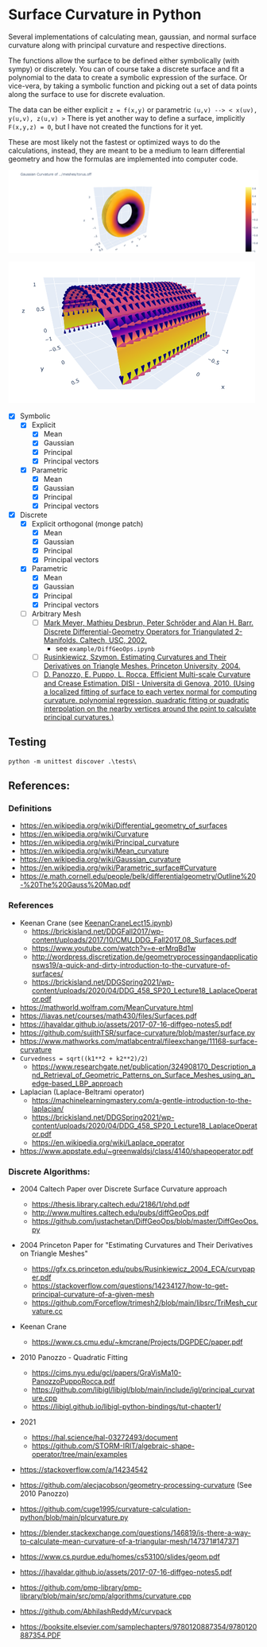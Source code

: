 # Surface Curvature in Python

Several implementations of calculating mean, gaussian, and normal surface curvature along with principal curvature and respective directions.

The functions allow the surface to be defined either symbolically (with sympy) or discretely.
You can of course take a discrete surface and fit a polynomial to the data to create a symbolic expression of the surface. Or vice-vera, by taking a symbolic function and picking out a set of data points along the surface to use for discrete evaluation.

The data can be either explicit `z = f(x,y)` or parametric `(u,v) --> < x(uv), y(u,v), z(u,v) >`
There is yet another way to define a surface, implicitly `F(x,y,z) = 0`, but I have not created the functions for it yet.

These are most likely not the fastest or optimized ways to do the calculations, instead, they are meant to be a medium to learn differential geometry and how the formulas are implemented into computer code.

![examples/DiffGeoOps.ipynb](docs/gaussian_torus.png)

![examples/discrete_shape.ipynb](docs/image.png)

- [x] Symbolic
  - [x] Explicit
    - [x] Mean
    - [x] Gaussian
    - [x] Principal
    - [x] Principal vectors
  - [x] Parametric
    - [x] Mean
    - [x] Gaussian
    - [x] Principal
    - [x] Principal vectors
- [x] Discrete
  - [x] Explicit orthogonal (monge patch)
    - [x] Mean
    - [x] Gaussian
    - [x] Principal
    - [x] Principal vectors
  - [x] Parametric
    - [x] Mean
    - [x] Gaussian
    - [x] Principal
    - [x] Principal vectors
  - [ ] Arbitrary Mesh
    - [ ] [Mark Meyer, Mathieu Desbrun, Peter Schröder and Alan H. Barr. Discrete Differential-Geometry Operators for Triangulated 2-Manifolds. Caltech, USC, 2002.](http://www.multires.caltech.edu/pubs/diffGeoOps.pdf)
      - see `example/DiffGeoOps.ipynb`
    - [ ] [Rusinkiewicz, Szymon. Estimating Curvatures and Their Derivatives on Triangle Meshes. Princeton University, 2004. ](https://gfx.cs.princeton.edu/pubs/Rusinkiewicz_2004_ECA/curvpaper.pdf)
    - [ ] [D. Panozzo, E. Puppo, L. Rocca. Efficient Multi-scale Curvature and Crease Estimation. DISI - Universita di Genova, 2010. (Using a localized fitting of surface to each vertex normal for computing curvature. polynomial regression, quadratic fitting or quadratic interpolation on the nearby vertices around the point to calculate principal curvatures.)](https://cims.nyu.edu/gcl/papers/GraVisMa10-PanozzoPuppoRocca.pdf)

## Testing

```
python -m unittest discover .\tests\
```

## References:

### Definitions

- https://en.wikipedia.org/wiki/Differential_geometry_of_surfaces
- https://en.wikipedia.org/wiki/Curvature
- https://en.wikipedia.org/wiki/Principal_curvature
- https://en.wikipedia.org/wiki/Mean_curvature
- https://en.wikipedia.org/wiki/Gaussian_curvature
- https://en.wikipedia.org/wiki/Parametric_surface#Curvature
- https://e.math.cornell.edu/people/belk/differentialgeometry/Outline%20-%20The%20Gauss%20Map.pdf

### References

- Keenan Crane (see [KeenanCraneLect15.ipynb](examples/KeenanCraneLect15.ipynb))
  - https://brickisland.net/DDGFall2017/wp-content/uploads/2017/10/CMU_DDG_Fall2017_08_Surfaces.pdf
  - https://www.youtube.com/watch?v=e-erMrqBd1w
  - http://wordpress.discretization.de/geometryprocessingandapplicationsws19/a-quick-and-dirty-introduction-to-the-curvature-of-surfaces/
  - https://brickisland.net/DDGSpring2021/wp-content/uploads/2020/04/DDG_458_SP20_Lecture18_LaplaceOperator.pdf
- https://mathworld.wolfram.com/MeanCurvature.html
- https://liavas.net/courses/math430/files/Surfaces.pdf
- https://jhavaldar.github.io/assets/2017-07-16-diffgeo-notes5.pdf
- https://github.com/sujithTSR/surface-curvature/blob/master/surface.py
- https://www.mathworks.com/matlabcentral/fileexchange/11168-surface-curvature
- `Curvedness = sqrt((k1**2 + k2**2)/2)`
  - https://www.researchgate.net/publication/324908170_Description_and_Retrieval_of_Geometric_Patterns_on_Surface_Meshes_using_an_edge-based_LBP_approach
- Laplacian (Laplace-Beltrami operator)
  - https://machinelearningmastery.com/a-gentle-introduction-to-the-laplacian/
  - https://brickisland.net/DDGSpring2021/wp-content/uploads/2020/04/DDG_458_SP20_Lecture18_LaplaceOperator.pdf
  - https://en.wikipedia.org/wiki/Laplace_operator
- https://www.appstate.edu/~greenwaldsj/class/4140/shapeoperator.pdf

### Discrete Algorithms:

- 2004 Caltech Paper over Discrete Surface Curvature approach

  - https://thesis.library.caltech.edu/2186/1/phd.pdf
  - http://www.multires.caltech.edu/pubs/diffGeoOps.pdf
  - https://github.com/justachetan/DiffGeoOps/blob/master/DiffGeoOps.py

- 2004 Princeton Paper for "Estimating Curvatures and Their Derivatives on Triangle Meshes"

  - https://gfx.cs.princeton.edu/pubs/Rusinkiewicz_2004_ECA/curvpaper.pdf
  - https://stackoverflow.com/questions/14234127/how-to-get-principal-curvature-of-a-given-mesh
  - https://github.com/Forceflow/trimesh2/blob/main/libsrc/TriMesh_curvature.cc

- Keenan Crane

  - https://www.cs.cmu.edu/~kmcrane/Projects/DGPDEC/paper.pdf

- 2010 Panozzo - Quadratic Fitting

  - https://cims.nyu.edu/gcl/papers/GraVisMa10-PanozzoPuppoRocca.pdf
  - https://github.com/libigl/libigl/blob/main/include/igl/principal_curvature.cpp
  - https://libigl.github.io/libigl-python-bindings/tut-chapter1/

- 2021

  - https://hal.science/hal-03272493/document
  - https://github.com/STORM-IRIT/algebraic-shape-operator/tree/main/examples

- https://stackoverflow.com/a/14234542
- https://github.com/alecjacobson/geometry-processing-curvature (See 2010 Panozzo)
- https://github.com/cuge1995/curvature-calculation-python/blob/main/plcurvature.py
- https://blender.stackexchange.com/questions/146819/is-there-a-way-to-calculate-mean-curvature-of-a-triangular-mesh/147371#147371
- https://www.cs.purdue.edu/homes/cs53100/slides/geom.pdf
- https://jhavaldar.github.io/assets/2017-07-16-diffgeo-notes5.pdf
- https://github.com/pmp-library/pmp-library/blob/main/src/pmp/algorithms/curvature.cpp
- https://github.com/AbhilashReddyM/curvpack
- https://booksite.elsevier.com/samplechapters/9780120887354/9780120887354.PDF
